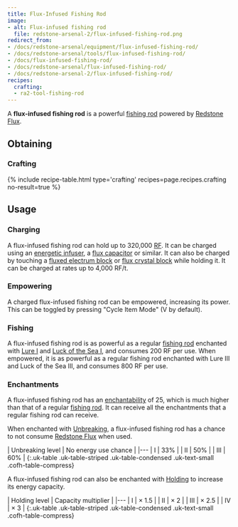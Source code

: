 ```yaml
---
title: Flux-Infused Fishing Rod
image:
- alt: Flux-infused fishing rod
  file: redstone-arsenal-2/flux-infused-fishing-rod.png
redirect_from:
- /docs/redstone-arsenal/equipment/flux-infused-fishing-rod/
- /docs/redstone-arsenal/tools/flux-infused-fishing-rod/
- /docs/flux-infused-fishing-rod/
- /docs/redstone-arsenal/flux-infused-fishing-rod/
- /docs/redstone-arsenal-2/flux-infused-fishing-rod/
recipes:
  crafting:
  - ra2-tool-fishing-rod
---
```


A **flux-infused fishing rod** is a powerful [fishing
rod](https://minecraft.gamepedia.com/Fishing_Rod) powered by [Redstone
Flux](/docs/redstone-flux/).


Obtaining
---------

### Crafting
{% include recipe-table.html type='crafting' recipes=page.recipes.crafting no-result=true %}


Usage
-----

### Charging
A flux-infused fishing rod can hold up to 320,000 [RF](/docs/redstone-flux/). It
can be charged using an [energetic infuser](/docs/1.12/thermal-expansion-5/energetic-infuser/), a [flux
capacitor](/docs/1.12/thermal-expansion-5/flux-capacitor/) or similar. It can also be charged by touching
a [fluxed electrum block](/docs/1.12/redstone-arsenal-2/fluxed-electrum-block/) or [flux crystal
block](/docs/1.12/redstone-arsenal-2/flux-crystal-block) while holding it. It can be charged at rates up
to 4,000 RF/t.

### Empowering
A charged flux-infused fishing rod can be empowered, increasing its power. This
can be toggled by pressing "Cycle Item Mode" (V by default).

### Fishing
A flux-infused fishing rod is as powerful as a regular [fishing
rod](https://minecraft.gamepedia.com/Fishing_Rod) enchanted with [Lure
I](https://minecraft.gamepedia.com/Lure) and [Luck of the Sea
I](https://minecraft.gamepedia.com/Luck_of_the_Sea), and consumes 200 RF per
use. When empowered, it is as powerful as a regular fishing rod enchanted with
Lure III and Luck of the Sea III, and consumes 800 RF per use.

### Enchantments
A flux-infused fishing rod has an
[enchantability](https://minecraft.gamepedia.com/Enchantability) of 25, which is
much higher than that of a regular [fishing
rod](https://minecraft.gamepedia.com/Fishing_Rod). It can receive all the
enchantments that a regular fishing rod can receive.

When enchanted with [Unbreaking](https://minecraft.gamepedia.com/Unbreaking), a
flux-infused fishing rod has a chance to not consume [Redstone
Flux](/docs/redstone-flux/) when used.

| Unbreaking level | No energy use chance |
|---
| I | 33% |
| II | 50% |
| III | 60% |
{:.uk-table .uk-table-striped .uk-table-condensed .uk-text-small .cofh-table-compress}

A flux-infused fishing rod can also be enchanted with [Holding](/docs/1.12/cofh-core-4/holding/)
to increase its energy capacity.

| Holding level | Capacity multiplier |
|---
| I | × 1.5 |
| II | × 2 |
| III | × 2.5 |
| IV | × 3 |
{:.uk-table .uk-table-striped .uk-table-condensed .uk-text-small .cofh-table-compress}
